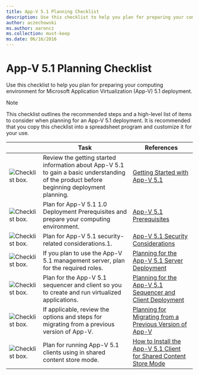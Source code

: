 ```yaml
---
title: App-V 5.1 Planning Checklist
description: Use this checklist to help you plan for preparing your computing environment for Microsoft Application Virtualization (App-V) 5.1 deployment.
author: aczechowski
ms.author: aaroncz
ms.collection: must-keep
ms.date: 06/16/2016
---
```


# App-V 5.1 Planning Checklist

Use this checklist to help you plan for preparing your computing environment for Microsoft Application Virtualization (App-V) 5.1 deployment.

> [!NOTE]
> This checklist outlines the recommended steps and a high-level list of items to consider when planning for an App-V 5.1 deployment. It is recommended that you copy this checklist into a spreadsheet program and customize it for your use.

| &nbsp; |Task |References |
|-|-|-|
|![Checklist box.](images/checklistbox.gif) |Review the getting started information about App-V 5.1 to gain a basic understanding of the product before beginning deployment planning.|[Getting Started with App-V 5.1](getting-started-with-app-v-51.md)|
|![Checklist box.](images/checklistbox.gif) |Plan for App-V 5.1 1.0 Deployment Prerequisites and prepare your computing environment.|[App-V 5.1 Prerequisites](app-v-51-prerequisites.md)|
|![Checklist box.](images/checklistbox.gif) |Plan for App-V 5.1 security-related considerations.1.|[App-V 5.1 Security Considerations](app-v-51-security-considerations.md)|
|![Checklist box.](images/checklistbox.gif) |If you plan to use the App-V 5.1 management server, plan for the required roles.|[Planning for the App-V 5.1 Server Deployment](planning-for-the-app-v-51-server-deployment.md)|
|![Checklist box.](images/checklistbox.gif) |Plan for the App-V 5.1 sequencer and client so you to create and run virtualized applications.|[Planning for the App-V 5.1 Sequencer and Client Deployment](planning-for-the-app-v-51-sequencer-and-client-deployment.md)|
|![Checklist box.](images/checklistbox.gif) |If applicable, review the options and steps for migrating from a previous version of App-V.|[Planning for Migrating from a Previous Version of App-V](planning-for-migrating-from-a-previous-version-of-app-v51.md)|
|![Checklist box.](images/checklistbox.gif) |Plan for running App-V 5.1 clients using in shared content store mode.|[How to Install the App-V 5.1 Client for Shared Content Store Mode](how-to-install-the-app-v-51-client-for-shared-content-store-mode.md)|
